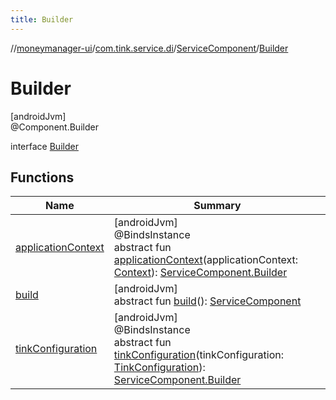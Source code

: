 ```yaml
---
title: Builder
---
```

//[moneymanager-ui](../../../../index.html)/[com.tink.service.di](../../index.html)/[ServiceComponent](../index.html)/[Builder](index.html)



# Builder



[androidJvm]\
@Component.Builder



interface [Builder](index.html)



## Functions


| Name | Summary |
|---|---|
| [applicationContext](application-context.html) | [androidJvm]<br>@BindsInstance<br>abstract fun [applicationContext](application-context.html)(applicationContext: [Context](https://developer.android.com/reference/kotlin/android/content/Context.html)): [ServiceComponent.Builder](index.html) |
| [build](build.html) | [androidJvm]<br>abstract fun [build](build.html)(): [ServiceComponent](../index.html) |
| [tinkConfiguration](tink-configuration.html) | [androidJvm]<br>@BindsInstance<br>abstract fun [tinkConfiguration](tink-configuration.html)(tinkConfiguration: [TinkConfiguration](../../../com.tink.service.network/-tink-configuration/index.html)): [ServiceComponent.Builder](index.html) |

